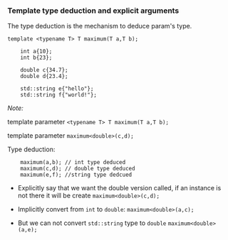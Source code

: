 ### Template type deduction and explicit arguments

The type deduction is the mechanism to deduce param's type.

	template <typename T> T maximum(T a,T b);

		int a{10};
		int b{23};

		double c{34.7};
		double d{23.4};

		std::string e{"hello"};
		std::string f{"world!"};

*Note:*

template parameter `<typename T> T maximum(T a,T b);`

template parameter `maximum<double>(c,d);`

Type deduction:

		maximum(a,b); // int type deduced
		maximum(c,d); // double type deduced
		maximum(e,f); //string type dedcued

- Explicitly say that we want the double version called, if an instance is not there it will be create `maximum<double>(c,d);`

- Implicitly convert from `int` to `double`: `maximum<double>(a,c);`

- But we can not convert `std::string` type to `double` `maximum<double>(a,e);`